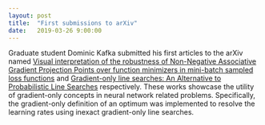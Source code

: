 ```yaml
---
layout: post
title:  "First submissions to arXiv"
date:   2019-03-26 9:00:00
---
```

Graduate student Dominic Kafka submitted his first articles to the arXiv named [Visual interpretation of the robustness of Non-Negative Associative Gradient Projection Points over function minimizers in mini-batch sampled loss functions](https://arxiv.org/abs/1903.08552) and [Gradient-only line searches: An Alternative to Probabilistic Line Searches](https://arxiv.org/abs/1903.09383) respectively. 
These works showcase the utility of gradient-only concepts in neural network related problems. Specifically, the gradient-only definition of an optimum was implemented to resolve the learning rates using inexact gradient-only line searches.